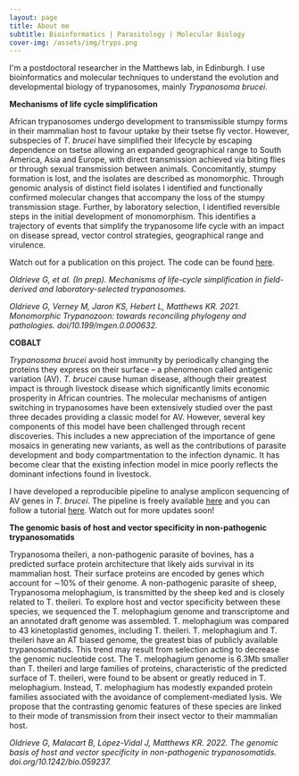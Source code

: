 ```yaml
---
layout: page
title: About me
subtitle: Bioinformatics | Parasitology | Molecular Biology
cover-img: /assets/img/tryps.png
---
```


I'm a postdoctoral researcher in the Matthews lab, in Edinburgh. I use bioinformatics and molecular techniques to understand the evolution and developmental biology of trypanosomes, mainly _Trypanosoma brucei_.

__Mechanisms of life cycle simplification__

African trypanosomes undergo development to transmissible stumpy forms in their mammalian host to favour uptake by their tsetse fly vector. However, subspecies of _T. brucei_ have simplified their lifecycle by escaping dependence on tsetse allowing an expanded geographical range to South America, Asia and Europe, with direct transmission achieved via biting flies or through sexual transmission between animals. Concomitantly, stumpy formation is lost, and the isolates are described as monomorphic. Through genomic analysis of distinct field isolates I identified and functionally confirmed molecular changes that accompany the loss of the stumpy transmission stage. Further, by laboratory selection, I identified reversible steps in the initial development of monomorphism. This identifies a trajectory of events that simplify the trypanosome life cycle with an impact on disease spread, vector control strategies, geographical range and virulence.

Watch out for a publication on this project. The code can be found [here](https://github.com/goldrieve/Mechanisms-of-life-cycle-simplification).

_Oldrieve G, et al. (In prep). Mechanisms of life-cycle simplification in field-derived and laboratory-selected trypanosomes._

_Oldrieve G, Verney M, Jaron KS, Hebert L, Matthews KR. 2021. Monomorphic Trypanozoon: towards reconciling phylogeny and pathologies. doi/10.199/mgen.0.000632._

__COBALT__ 

_Trypanosoma brucei_ avoid host immunity by periodically changing the proteins they express on their surface – a phenomenon called antigenic variation (AV). _T. brucei_ cause human disease, although their greatest impact is through livestock disease which significantly limits economic prosperity in African countries. The molecular mechanisms of antigen switching in trypanosomes have been extensively studied over the past three decades providing a classic model for AV. However, several key components of this model have been challenged through recent discoveries. This includes a new appreciation of the importance of gene mosaics in generating new variants, as well as the contributions of parasite development and body compartmentation to the infection dynamic. It has become clear that the existing infection model in mice poorly reflects the dominant infections found in livestock.

I have developed a reproducible pipeline to analyse amplicon sequencing of AV genes in _T. brucei_. The pipeline is freely available [here](https://github.com/goldrieve/vsgseq2) and you can follow a tutorial [here](https://github.com/goldrieve/vsgseq2). Watch out for more updates soon!

__The genomic basis of host and vector specificity in non-pathogenic trypanosomatids__

Trypanosoma theileri, a non-pathogenic parasite of bovines, has a predicted surface protein architecture that likely aids survival in its mammalian host. Their surface proteins are encoded by genes which account for ∼10% of their genome. A non-pathogenic parasite of sheep, Trypanosoma melophagium, is transmitted by the sheep ked and is closely related to T. theileri. To explore host and vector specificity between these species, we sequenced the T. melophagium genome and transcriptome and an annotated draft genome was assembled. T. melophagium was compared to 43 kinetoplastid genomes, including T. theileri. T. melophagium and T. theileri have an AT biased genome, the greatest bias of publicly available trypanosomatids. This trend may result from selection acting to decrease the genomic nucleotide cost. The T. melophagium genome is 6.3Mb smaller than T. theileri and large families of proteins, characteristic of the predicted surface of T. theileri, were found to be absent or greatly reduced in T. melophagium. Instead, T. melophagium has modestly expanded protein families associated with the avoidance of complement-mediated lysis. We propose that the contrasting genomic features of these species are linked to their mode of transmission from their insect vector to their mammalian host.

_Oldrieve G, Malacart B, López-Vidal J, Matthews KR. 2022. The genomic basis of host and vector specificity in non-pathogenic trypanosomatids. doi.org/10.1242/bio.059237._
